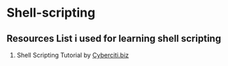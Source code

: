 # Shell-scripting

## Resources List i used for learning shell scripting

1. Shell Scripting Tutorial by [Cyberciti.biz](https://bash.cyberciti.biz/guide/Main_Page)
